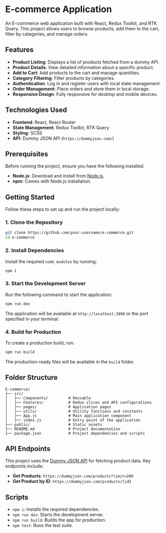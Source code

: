 # E-commerce Application

An E-commerce web application built with React, Redux Toolkit, and RTK Query. This project allows users to browse products, add them to the cart, filter by categories, and manage orders.

## Features

- **Product Listing**: Displays a list of products fetched from a dummy API.
- **Product Details**: View detailed information about a specific product.
- **Add to Cart**: Add products to the cart and manage quantities.
- **Category Filtering**: Filter products by categories.
- **Authentication**: Log in and register users with local state management.
- **Order Management**: Place orders and store them in local storage.
- **Responsive Design**: Fully responsive for desktop and mobile devices.

## Technologies Used

- **Frontend**: React, React Router
- **State Management**: Redux Toolkit, RTK Query
- **Styling**: SCSS
- **API**: Dummy JSON API (`https://dummyjson.com/`)

## Prerequisites

Before running the project, ensure you have the following installed:

- **Node.js**: Download and install from [Node.js](https://nodejs.org/).
- **npm**: Comes with Node.js installation.

## Getting Started

Follow these steps to set up and run the project locally:

### 1. Clone the Repository

```bash
git clone https://github.com/your-username/e-commerce.git
cd e-commerce
```

### 2. Install Dependencies

Install the required `node_modules` by running:

```bash
npm i
```

### 3. Start the Development Server

Run the following command to start the application:

```bash
npm run dev
```

The application will be available at `http://localhost:3000` or the port specified in your terminal.

### 4. Build for Production

To create a production build, run:

```bash
npm run build
```

The production-ready files will be available in the `build` folder.

## Folder Structure

```
E-commerce/
├── src/
│   ├── Components/         # Reusable 
│   ├── Features/           # Redux slices and API configurations
│   ├── pages/              # Application pages 
│   ├── utils/              # Utility functions and constants
│   ├── App.js              # Main application component
│   ├── index.js            # Entry point of the application
├── public/                 # Static assets
├── README.md               # Project documentation
├── package.json            # Project dependencies and scripts
```

## API Endpoints

This project uses the [Dummy JSON API](https://dummyjson.com/) for fetching product data. Key endpoints include:

- **Get Products**: `https://dummyjson.com/products?limit=200`
- **Get Product by ID**: `https://dummyjson.com/products/{id}`

## Scripts

- `npm i`: Installs the required dependencies.
- `npm run dev`: Starts the development server.
- `npm run build`: Builds the app for production.
- `npm test`: Runs the test suite.

